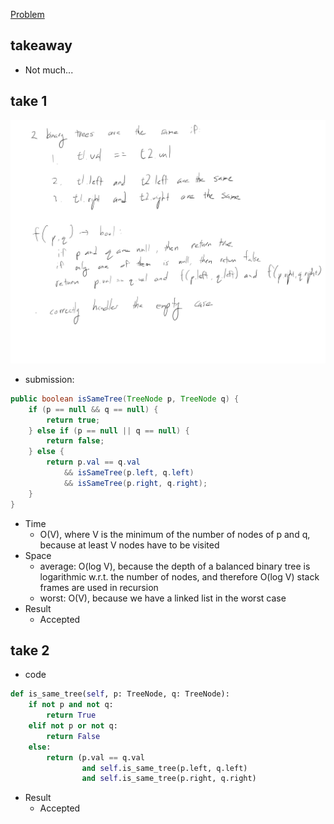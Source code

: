 [Problem](https://leetcode.com/problems/same-tree/)

## takeaway
- Not much...

## take 1
![](img.jpg)
- submission:
```java
public boolean isSameTree(TreeNode p, TreeNode q) {
    if (p == null && q == null) {
        return true;
    } else if (p == null || q == null) {
        return false;
    } else {
        return p.val == q.val
            && isSameTree(p.left, q.left)
            && isSameTree(p.right, q.right);
    }
}
```
- Time
    - O(V), where V is the minimum of the number of nodes of p and q, because
      at least V nodes have to be visited
- Space
    - average: O(log V), because the depth of a balanced binary tree is
      logarithmic w.r.t. the number of nodes, and therefore O(log V) stack
      frames are used in recursion
    - worst: O(V), because we have a linked list in the worst case
- Result
    - Accepted

## take 2
- code
```python
def is_same_tree(self, p: TreeNode, q: TreeNode):
    if not p and not q:
        return True
    elif not p or not q:
        return False
    else:
        return (p.val == q.val
                and self.is_same_tree(p.left, q.left)
                and self.is_same_tree(p.right, q.right)
```
- Result
    - Accepted

